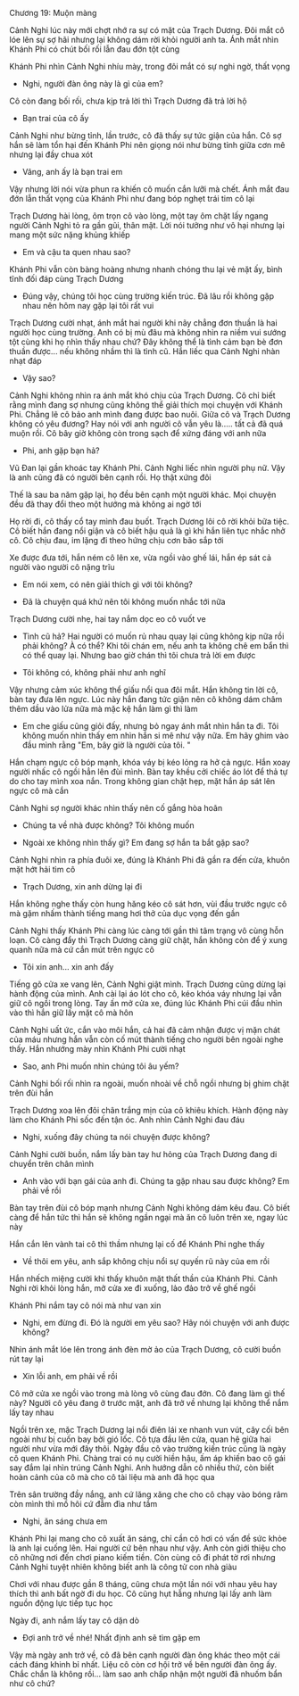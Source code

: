 




Chương 19: Muộn màng

Cảnh Nghi lúc này mới chợt nhớ ra sự có mặt của Trạch Dương. Đôi mắt cô lóe lên sự sợ hãi nhưng lại không dám rời khỏi người anh ta. Ánh mắt nhìn Khánh Phi có chút bối rối lẫn đau đớn tột cùng

Khánh Phi nhìn Cảnh Nghi nhíu mày, trong đôi mắt có sự nghi ngờ, thất vọng

- Nghi, người đàn ông này là gì của em?

Cô còn đang bối rối, chưa kịp trả lời thì Trạch Dương đã trả lời hộ

- Bạn trai của cô ấy

Cảnh Nghi như bừng tỉnh, lần trước, cô đã thấy sự tức giận của hắn. Cô sợ hắn sẽ làm tổn hại đến Khánh Phi nên giọng nói như bừng tỉnh giữa cơn mê nhưng lại đầy chua xót

- Vâng, anh ấy là bạn trai em

Vậy nhưng lời nói vừa phun ra khiến cô muốn cắn lưỡi mà chết. Ánh mắt đau đớn lẫn thất vọng của Khánh Phi như đang bóp nghẹt trái tim cô lại

Trạch Dương hài lòng, ôm trọn cô vào lòng, một tay ôm chặt lấy ngang người Cảnh Nghi tỏ ra gần gũi, thân mật. Lời nói tưởng như vô hại nhưng lại mang một sức nặng khủng khiếp

- Em và cậu ta quen nhau sao?

Khánh Phi vẫn còn bàng hoàng nhưng nhanh chóng thu lại vẻ mặt ấy, bình tĩnh đối đáp cùng Trạch Dương

- Đúng vậy, chúng tôi học cùng trường kiến trúc. Đã lâu rồi không gặp nhau nên hôm nay gặp lại tôi rất vui

Trạch Dương cười nhạt, ánh mắt hai người khi nãy chẳng đơn thuần là hai người học cùng trường. Anh có bị mù đâu mà không nhìn ra niềm vui sướng tột cùng khi họ nhìn thấy nhau chứ? Đây không thể là tình cảm bạn bè đơn thuần được... nếu không nhầm thì là tình cũ. Hắn liếc qua Cảnh Nghi nhàn nhạt đáp

- Vậy sao?

Cảnh Nghi không nhìn ra ánh mắt khó chịu của Trạch Dương. Cô chỉ biết rằng mình đang sợ nhưng cũng không thể giải thích mọi chuyện với Khánh Phi. Chẳng lẽ cô bảo anh mình đang được bao nuôi. Giữa cô và Trạch Dương không có yêu đương? Hay nói với anh người cô vẫn yêu là..... tất cả đã quá muộn rồi. Cô bây giờ không còn trong sạch để xứng đáng với anh nữa

- Phi, anh gặp bạn hả?

Vũ Đan lại gần khoác tay Khánh Phi. Cảnh Nghi liếc nhìn người phụ nữ. Vậy là anh cũng đã có người bên cạnh rồi. Họ thật xứng đôi

Thế là sau ba năm gặp lại, họ đều bên cạnh một người khác. Mọi chuyện đều đã thay đổi theo một hướng mà không ai ngờ tới

Họ rời đi, cô thấy cổ tay mình đau buốt. Trạch Dương lôi cô rời khỏi bữa tiệc. Cô biết hắn đang nổi giận và cô biết hậu quả là gì khi hắn liên tục nhắc nhở cô. Cô chịu đau, im lặng đi theo hứng chịu cơn bão sắp tới

Xe được đưa tới, hắn ném cô lên xe, vừa ngồi vào ghế lái, hắn ép sát cả người vào người cô nặng trĩu

- Em nói xem, có nên giải thích gì với tôi không?

- Đã là chuyện quá khứ nên tôi không muốn nhắc tới nữa

Trạch Dương cười nhẹ, hai tay nắm dọc eo cô vuốt ve

- Tình cũ hả? Hai người có muốn rủ nhau quay lại cũng không kịp nữa rồi phải không? À có thể? Khi tôi chán em, nếu anh ta không chê em bẩn thì có thể quay lại. Nhưng bao giờ chán thì tôi chưa trả lời em được

- Tôi không có, không phải như anh nghĩ

Vậy nhưng cảm xúc không thể giấu nổi qua đôi mắt. Hắn không tin lời cô, bàn tay đưa lên ngực. Lúc này hắn đang tức giận nên cô không dám châm thêm dầu vào lửa nữa mà mặc kệ hắn làm gì thì làm

- Em che giấu cũng giỏi đấy, nhưng bỏ ngay ánh mắt nhìn hắn ta đi. Tôi không muốn nhìn thấy em nhìn hắn si mê như vậy nữa. Em hãy ghim vào đầu mình rằng "Em, bây giờ là người của tôi. "

Hắn chạm ngực cô bóp mạnh, khóa váy bị kéo lỏng ra hở cả ngực. Hắn xoay người nhấc cô ngồi hẳn lên đùi mình. Bàn tay khều cởi chiếc áo lót để thả tự do cho tay mình xoa nắn. Trong không gian chật hẹp, mặt hắn áp sát lên ngực cô mà cắn

Cảnh Nghi sợ người khác nhìn thấy nên cố gắng hòa hoãn

- Chúng ta về nhà được không? Tôi không muốn

- Ngoài xe không nhìn thấy gì? Em đang sợ hắn ta bắt gặp sao?

Cảnh Nghi nhìn ra phía đuôi xe, đúng là Khánh Phi đã gần ra đến cửa, khuôn mặt hớt hải tìm cô

- Trạch Dương, xin anh dừng lại đi

Hắn không nghe thấy còn hung hăng kéo cô sát hơn, vùi đầu trước ngực cô mà gặm nhấm thành tiếng mang hơi thở của dục vọng đến gần

Cảnh Nghi thấy Khánh Phi càng lúc càng tới gần thì tâm trạng vô cùng hỗn loạn. Cô càng đẩy thì Trạch Dương càng giữ chặt, hắn không còn để ý xung quanh nữa mà cứ cắn mút trên ngực cô

- Tôi xin anh... xin anh đấy

Tiếng gõ cửa xe vang lên, Cảnh Nghi giật mình. Trạch Dương cũng dừng lại hành động của mình. Anh cài lại áo lót cho cô, kéo khóa váy nhưng lại vẫn giữ cô ngồi trong lòng. Tay ấn mở cửa xe, đúng lúc Khánh Phi cúi đầu nhìn vào thì hắn giữ lấy mặt cô mà hôn

Cảnh Nghi uất ức, cắn vào môi hắn, cả hai đã cảm nhận được vị mặn chát của máu nhưng hắn vẫn còn cố mút thành tiếng cho người bên ngoài nghe thấy. Hắn nhướng mày nhìn Khánh Phi cười nhạt

- Sao, anh Phi muốn nhìn chúng tôi âu yếm?

Cảnh Nghi bối rối nhìn ra ngoài, muốn nhoài về chỗ ngồi nhưng bị ghim chặt trên đùi hắn

Trạch Dương xoa lên đôi chân trắng mịn của cô khiêu khích. Hành động này làm cho Khánh Phi sốc đến tận óc. Anh nhìn Cảnh Nghi đau đáu

- Nghi, xuống đây chúng ta nói chuyện được không?

Cảnh Nghi cười buồn, nắm lấy bàn tay hư hỏng của Trạch Dương đang di chuyển trên chân mình

- Anh vào với bạn gái của anh đi. Chúng ta gặp nhau sau được không? Em phải về rồi

Bàn tay trên đùi cô bóp mạnh nhưng Cảnh Nghi không dám kêu đau. Cô biết càng để hắn tức thì hắn sẽ không ngần ngại mà ăn cô luôn trên xe, ngay lúc này

Hắn cắn lên vành tai cô thì thầm nhưng lại cố để Khánh Phi nghe thấy

- Về thôi em yêu, anh sắp không chịu nổi sự quyến rũ này của em rồi

Hắn nhếch miệng cười khi thấy khuôn mặt thất thần của Khánh Phi. Cảnh Nghi rời khỏi lòng hắn, mở cửa xe đi xuống, lảo đảo trở về ghế ngồi

Khánh Phi nắm tay cô nói mà như van xin

- Nghi, em đừng đi. Đó là người em yêu sao? Hãy nói chuyện với anh được không?

Nhìn ánh mắt lóe lên trong ánh đèn mờ ảo của Trạch Dương, cô cười buồn rút tay lại

- Xin lỗi anh, em phải về rồi

Cô mở cửa xe ngồi vào trong mà lòng vô cùng đau đớn. Cô đang làm gì thế này? Người cô yêu đang ở trước mặt, anh đã trở về nhưng lại không thể nắm lấy tay nhau

Ngồi trên xe, mặc Trạch Dương lại nổi điên lái xe nhanh vun vút, cây cối bên ngoài như bị cuốn bay bởi gió lốc. Cô tựa đầu lên cửa, quan hệ giữa hai người như vừa mới đây thôi. Ngày đầu cô vào trường kiến trúc cũng là ngày cô quen Khánh Phi. Chàng trai có nụ cười hiền hậu, ấm áp khiến bao cô gái say đắm lại nhìn trúng Cảnh Nghi. Anh hướng dẫn cô nhiều thứ, còn biết hoàn cảnh của cô mà cho cô tài liệu mà anh đã học qua

Trên sân trường đầy nắng, anh cứ lăng xăng che cho cô chạy vào bóng râm còn mình thì mồ hôi cứ đẫm đìa như tắm

- Nghi, ăn sáng chưa em

Khánh Phi lại mang cho cô xuất ăn sáng, chỉ cần cô hơi có vấn đề sức khỏe là anh lại cuống lên. Hai người cứ bên nhau như vậy. Anh còn giới thiệu cho cô những nơi đến chơi piano kiếm tiền. Còn cùng cô đi phát tờ rơi nhưng Cảnh Nghi tuyệt nhiên không biết anh là công tử con nhà giàu

Chơi với nhau được gần 8 tháng, cũng chưa một lần nói với nhau yêu hay thích thì anh bất ngờ đi du học. Cô cũng hụt hẫng nhưng lại lấy anh làm nguồn động lực tiếp tục học

Ngày đi, anh nắm lấy tay cô dặn dò

- Đợi anh trở về nhé! Nhất định anh sẽ tìm gặp em

Vậy mà ngày anh trở về, cô đã bên cạnh người đàn ông khác theo một cái cách đáng khinh bỉ nhất. Liệu cô còn cơ hội trở về bên người đàn ông ấy. Chắc chắn là không rồi... làm sao anh chấp nhận một người đã nhuốm bẩn như cô chứ?




